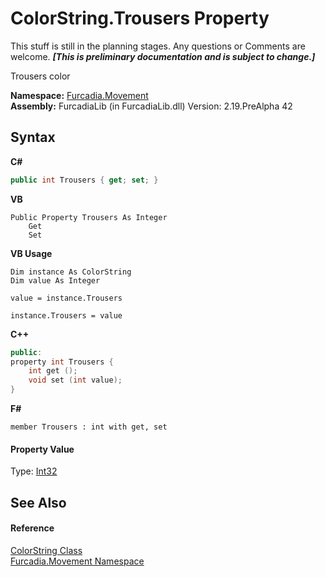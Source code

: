 # ColorString.Trousers Property 
This stuff is still in the planning stages. Any questions or Comments are welcome. _**\[This is preliminary documentation and is subject to change.\]**_

Trousers color

**Namespace:**&nbsp;<a href="N_Furcadia_Movement">Furcadia.Movement</a><br />**Assembly:**&nbsp;FurcadiaLib (in FurcadiaLib.dll) Version: 2.19.PreAlpha 42

## Syntax

**C#**<br />
``` C#
public int Trousers { get; set; }
```

**VB**<br />
``` VB
Public Property Trousers As Integer
	Get
	Set
```

**VB Usage**<br />
``` VB Usage
Dim instance As ColorString
Dim value As Integer

value = instance.Trousers

instance.Trousers = value
```

**C++**<br />
``` C++
public:
property int Trousers {
	int get ();
	void set (int value);
}
```

**F#**<br />
``` F#
member Trousers : int with get, set

```


#### Property Value
Type: <a href="http://msdn2.microsoft.com/en-us/library/td2s409d" target="_blank">Int32</a>

## See Also


#### Reference
<a href="T_Furcadia_Movement_ColorString">ColorString Class</a><br /><a href="N_Furcadia_Movement">Furcadia.Movement Namespace</a><br />